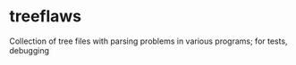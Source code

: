 # treeflaws
Collection of tree files with parsing problems in various programs; for tests, debugging
